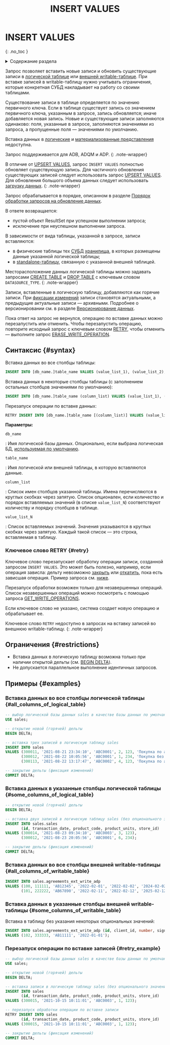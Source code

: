 ﻿---
layout: default
title: INSERT VALUES
nav_order: 38
parent: Запросы SQL+
grand_parent: Справочная информация
has_children: false
has_toc: false
---

# INSERT VALUES
{: .no_toc }

<details markdown="block">
  <summary>
    Содержание раздела
  </summary>
  {: .text-delta }
1. TOC
{:toc}
</details>

Запрос позволяет вставить новые записи и обновить существующие записи в [логической таблице](../../../overview/main_concepts/logical_table/logical_table.md) 
или [внешней writable-таблице](../../../overview/main_concepts/external_table/external_table.md#writable_table). 
При вставке записей в writable-таблицу нужно учитывать ограничения, которые конкретная СУБД накладывает на
работу со своими таблицами.

Существование записи в таблице определяется по значению первичного ключа. Если в таблице существует запись 
со значением первичного ключа, указанным в запросе, запись обновляется; иначе добавляется новая запись.
Новые и существующие записи заполняются одинаково: поля, указанные в запросе, заполняются значениями из запроса, а 
пропущенные поля — значениями по умолчанию.

Вставка данных в [логические](../../../overview/main_concepts/logical_view/logical_view.md)
и [материализованные представления](../../../overview/main_concepts/materialized_view/materialized_view.md)
недоступна.

Запрос поддерживается для ADB, ADQM и ADP.
{: .note-wrapper}

В отличие от [UPSERT VALUES](../UPSERT_VALUES/UPSERT_VALUES.md), запрос `INSERT VALUES` полностью обновляет существующую запись.
Для частичного обновления существующих записей следует использовать запрос [UPSERT VALUES](../UPSERT_VALUES/UPSERT_VALUES.md).
<br>Для обновления большого объема данных следует использовать
[загрузку данных](../../../working_with_system/data_upload/data_upload.md).
{: .note-wrapper}

Запрос обрабатывается в порядке, описанном в разделе
[Порядок обработки запросов на обновление данных](../../../overview/interactions/llw_processing/llw_processing.md).

В ответе возвращается:
*   пустой объект ResultSet при успешном выполнении запроса;
*   исключение при неуспешном выполнении запроса.

В зависимости от вида таблицы, указанной в запросе, записи вставляются:
* в физические таблицы тех [СУБД](../../../introduction/supported_DBMS/supported_DBMS.md) 
  [хранилища](../../../overview/main_concepts/data_storage/data_storage.md), в которых размещены данные указанной 
  логической таблицы;
* в [standalone-таблицу](../../../overview/main_concepts/standalone_table/standalone_table.md), связанную с указанной 
  внешней таблицей. 

Месторасположение данных логической таблицы можно задавать запросами 
[CREATE TABLE](../CREATE_TABLE/CREATE_TABLE.md) и [DROP TABLE](../DROP_TABLE/DROP_TABLE.md) с ключевым словом 
`DATASOURCE_TYPE`.
{: .note-wrapper}

Записи, вставленные в логическую таблицу, добавляются как горячие записи. При [фиксации изменений](../COMMIT_DELTA/COMMIT_DELTA.md)
записи становятся актуальными, а предыдущие актуальные записи — архивными. 
Подробнее о версионировании
см. в разделе [Версионирование данных](../../../working_with_system/data_upload/data_versioning/data_versioning.md).

Пока ответ на запрос не вернулся, операцию по вставке данных можно перезапустить или отменить. Чтобы перезапустить операцию,
повторите исходный запрос с ключевым словом [RETRY](#retry),
чтобы отменить — выполните запрос [ERASE_WRITE_OPERATION](../ERASE_WRITE_OPERATION/ERASE_WRITE_OPERATION.md).

## Синтаксис {#syntax}

Вставка данных во все столбцы таблицы:
```sql
INSERT INTO [db_name.]table_name VALUES (value_list_1), (value_list_2), ...
```

Вставка данных в некоторые столбцы таблицы
(с заполнением остальных столбцов значениями по умолчанию):
```sql
INSERT INTO [db_name.]table_name (column_list) VALUES (value_list_1), (value_list_2), ...
```

Перезапуск операции по вставке данных:
```sql
RETRY INSERT INTO [db_name.]table_name [(column_list)] VALUES (value_list_1), (value_list_2), ...
```

**Параметры:**

`db_name`

: Имя логической базы данных. Опционально, если выбрана логическая БД, 
  [используемая по умолчанию](../../../working_with_system/other_features/default_db_set-up/default_db_set-up.md).

`table_name`

: Имя логической или внешней таблицы, в которую вставляются данные.

`column_list`

: Список имен столбцов указанной таблицы. Имена перечисляются в круглых скобках через запятую. 
  Список опционален, если количество и порядок вставляемых значений (в списке `value_list_N`) соответствуют количеству и 
  порядку столбцов в таблице.

`value_list_N`

: Список вставляемых значений. Значения указываются в круглых скобках через запятую. Каждый такой 
  список — это строка, вставляемая в таблицу.

### Ключевое слово RETRY {#retry}

Ключевое слово перезапускает обработку операции записи, созданной запросом `INSERT VALUES`.
Это может быть полезно, например, если операция зависла: дельту невозможно [закрыть](../COMMIT_DELTA/COMMIT_DELTA.md) или
[откатить](../ROLLBACK_DELTA/ROLLBACK_DELTA.md), пока есть зависшая операция. Пример запроса см. [ниже](#retry_example).

Перезапуск обработки возможен только для незавершенных операций. Список незавершенных операций можно посмотреть
с помощью запроса [GET_WRITE_OPERATIONS](../GET_WRITE_OPERATIONS/GET_WRITE_OPERATIONS.md).

Если ключевое слово не указано, система создает новую операцию и обрабатывает ее.

Ключевое слово `RETRY` недоступно в запросах на вставку записей во внешнюю writable-таблицу.
{: .note-wrapper}

## Ограничения {#restrictions}

* Вставка данных в логическую таблицу возможна только при наличии открытой дельты (см. [BEGIN DELTA](../BEGIN_DELTA/BEGIN_DELTA.md)).
* Не допускается параллельное выполнение идентичных запросов.

## Примеры {#examples}

### Вставка данных во все столбцы логической таблицы {#all_columns_of_logical_table}

```sql
-- выбор логической базы данных sales в качестве базы данных по умолчанию
USE sales;

-- открытие новой (горячей) дельты
BEGIN DELTA;

-- вставка трех записей в логическую таблицу sales
INSERT INTO sales 
VALUES (300011, '2021-08-21 23:34:10', 'ABC0001', 2, 123, 'Покупка по акции "1+1"'), 
       (300012, '2021-08-22 10:05:56', 'ABC0001', 1, 234, 'Покупка без акций'), 
       (300113, '2021-08-22 13:17:47', 'ABC0002', 4, 123, 'Покупка по акции "Лето"');

-- закрытие дельты (фиксация изменений)
COMMIT DELTA;
```

### Вставка данных в указанные столбцы логической таблицы {#some_columns_of_logical_table}

```sql
-- открытие новой (горячей) дельты
BEGIN DELTA;

-- вставка двух записей в логическую таблицу sales (без опционального значения description)
INSERT INTO sales.sales 
       (id, transaction_date, product_code, product_units, store_id)
VALUES (300014, '2021-08-23 09:34:10', 'ABC0003', 3, 123), 
       (300012, '2021-08-23 20:05:56', 'ABC0001', 6, 234);

-- закрытие дельты (фиксация изменений)
COMMIT DELTA;
```

### Вставка данных во все столбцы внешней writable-таблицы {#all_columns_of_writable_table}

```sql
INSERT INTO sales.agreements_ext_write_adp 
VALUES (100, 111111, 'AB12345', '2022-02-01', '2022-02-02', '2024-02-02', 'Договор с ООО "Квадрат"'), 
       (101, 222222, 'AB67890', '2022-02-11', '2022-02-12', '2025-02-12', 'Договор с ООО "Круг"');
```

### Вставка данных в указанные столбцы внешней writable-таблицы {#some_columns_of_writable_table}

Вставка в таблицу без указания некоторых опциональных значений:
```sql
INSERT INTO sales.agreements_ext_write_adp (id, client_id, number, signature_date)
VALUES (102, 333333, 'AB11111', '2022-01-01');
```

### Перезапуск операции по вставке записей {#retry_example}

```sql
-- выбор логической базы данных sales в качестве базы данных по умолчанию
USE sales;

-- открытие новой (горячей) дельты
BEGIN DELTA;

-- вставка записи в логическую таблицу sales (без опционального значения description)       
INSERT INTO sales
       (id, transaction_date, product_code, product_units, store_id)
VALUES (300015, '2021-10-15 10:11:01', 'ABC0003', 1, 123);

-- перезапуск обработки операции по вставке записи
RETRY INSERT INTO sales
       (id, transaction_date, product_code, product_units, store_id)
VALUES (300015, '2021-10-15 10:11:01', 'ABC0003', 1, 123); 

-- закрытие дельты (фиксация изменений)
COMMIT DELTA;
```  